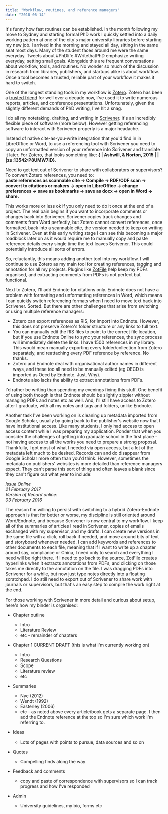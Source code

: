 ```yaml
---
title: "Workflow, routines, and reference managers"
date: "2018-06-14"
---
```


It's funny how fast routines can be established. In the month following my move to Sydney and starting formal PhD work I quickly settled into a daily working pattern at one of the city's major university libraries before starting my new job. I arrived in the morning and stayed all day, sitting in the same seat most days. Many of the student faces around me were the same everyday. Tweets about #PhDlife #WritethatPhD emphasize writing everyday, setting small goals. Alongside this are frequent conversations about workflow, tools, and routines. No wonder so much of the discussion in research from libraries, publishers, and startups alike is about workflow. Once a tool becomes a trusted, reliable part of your workflow it makes it hard to switch.

One of the longest standing tools in my workflow is [Zotero](http://www.zotero.org). Zotero has been a [trusted friend](http://fionabradley.com/blog/posts/zotero-and-semantic-principles/) for well over a decade now, I've used it to write numerous reports, articles, and conference presentations. Unfortunately, given the slightly different demands of PhD writing, I've hit a snag.

I do all my notetaking, drafting, and writing in [Scrivener](https://www.literatureandlatte.com/scrivener/overview). It's an incredibly flexible piece of software (more below). However getting referencing software to interact with Scrivener properly is a major headache.

Instead of native cite-as-you-write integration that you'd find in in LibreOffice or Word, to use a referencing tool with Scrivener you need to copy an unformatted version of your reference into Scrivener and translate it later. For Zotero, that looks something like: __{ | Ashwill, & Norton, 2015 | | |zu:13542:P8UMW7ID}__.

Need to get text out of Scrivener to share with collaborators or supervisors? To convert Zotero references, you need to:  
__paste references as scannable cite -> Compile -> RDF/ODF scan -> convert to citations or makers -> open in LibreOffice -> change preferences -> save as bookmarks -> save as docx -> open in Word -> share.__

This works more or less ok if you only need to do it once at the end of a project. The real pain begins if you want to incorporate comments or changes back into Scrivener. Scrivener copies track changes and comments from Word perfectly, but Zotero cannot convert references, once formatted, back into a scannable cite, the version needed to keep on writing in Scrivener. Even at this early writing stage I can see this becoming a major roadblock later on as it would require me to manually copy and paste reference details every single time the text leaves Scrivener. This could potentially introduce all sorts of errors.

So, reluctantly, this means adding another tool into my workflow. I will continue to use Zotero as my main tool for creating references, tagging and annotation for all my projects. Plugins like [ZotFile](http://zotfile.com/) help keep my PDFs organised, and extracting comments from PDFs is not perfect but functional.

Next to Zotero, I'll add Endnote for citations only. Endnote does not have a problem with formatting and unformatting references in Word, which means I can quickly switch referencing formats when I need to move text back into Scrivener. Sorted. But there are other challenges that arise from switching or using multiple reference managers:

* Zotero can export references as RIS, for import into Endnote. However, this does not preserve Zotero's folder structure or any links to full text.
* You can manually edit the RIS files to point to the correct file location, but if you use Endnote Online to sync your references, the sync process will immediately delete the links. I have 1500 references in my library. This would mean manually exporting every folder/collection from Zotero separately, and reattaching every PDF reference by reference. No thanks.
* Zotero and Endnote deal with organisational author names in different ways, and these too all need to be manually edited (eg OECD is imported as Oecd by Endnote. Just. Why).
* Endnote also lacks the ability to extract annotations from PDFs.

I'd rather be writing than spending my evenings fixing this stuff. One benefit of using both though is that Endnote should be slightly zippier without managing PDFs and notes etc as well. And, I'll still have access to Zotero after I graduate, with all my notes and tags and folders, unlike Endnote.

Another task I've been working on is cleaning up metadata imported from Google Scholar, usually by going back to the publisher's website now that I have institutional access. Like many students, I only had access to open access content while I was preparing my application. Ponder that when you consider the challenges of getting into graduate school in the first place - not having access to all the works you need to prepare a strong proposal. Thankfully, I got most of what I needed via open access, but a lot of the metadata left much to be desired. Records can and do disappear from Google Scholar more often than you'd think. However, sometimes the metadata on publishers' websites is more detailed than reference managers expect. They can't parse this sort of thing and often leaves a blank since they can't figure out what year to include:

_Issue Online  
21 February 2017  
Version of Record online:  
03 February 2016_

The reason I'm willing to persist with switching to a hybrid Zotero-Endnote approach is that for better or worse, my discipline is still oriented around Word/Endnote, and because Scrivener is now central to my workflow. I keep all of the summaries of articles I read in Scrivener, copies of emails exchanged with my supervisor, and my drafts. I can create new versions in the same file with a click, roll back if needed, and move around bits of text and storyboard whenever needed. I can add keywords and references to other documents to each file, meaning that if I want to write up a chapter around say, compliance or China, I need only to search and everything I need will be right there. If I need to go back to the source, ZotFile creates hyperlinks when it extracts annotations from PDFs, and clicking on those takes me directly to the annotation on the file. I was dragging PDFs into Scrivener for a while, but now just type notes directly into a floating scratchpad. I do still need to export out of Scrivener to share work with journals or supervisors, but that's an easy step to compile the work right at the end.

For those working with Scrivener in more detail and curious about setup, here's how my binder is organised:

* Chapter outline
  * Intro
  * Literature Review
  * etc - remainder of chapters


* Chapter 1 CURRENT DRAFT (this is what I'm currently working on)
  * Intro
  *  Research Questions
  *  Scope
  * Literature review
  * etc


* Summaries
  * Nye (2012)
  * Wendt (1992)
  * Easterley (2006)
  * etc - as noted above every article/book gets a separate page. I then add the Endnote reference at the top so I'm sure which work I'm referring to.


* Ideas
  * Lots of pages with points to pursue, data sources and so on


* Quotes
  * Compelling finds along the way


* Feedback and comments
  * copy and paste of correspondence with supervisors so I can track progress and how I've responded

* Admin
  * University guidelines, my bio, forms etc
